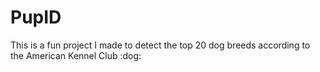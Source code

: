 <h1> PupID </h1>
This is a fun project I made to detect the top 20 dog breeds according to the American Kennel Club :dog:
